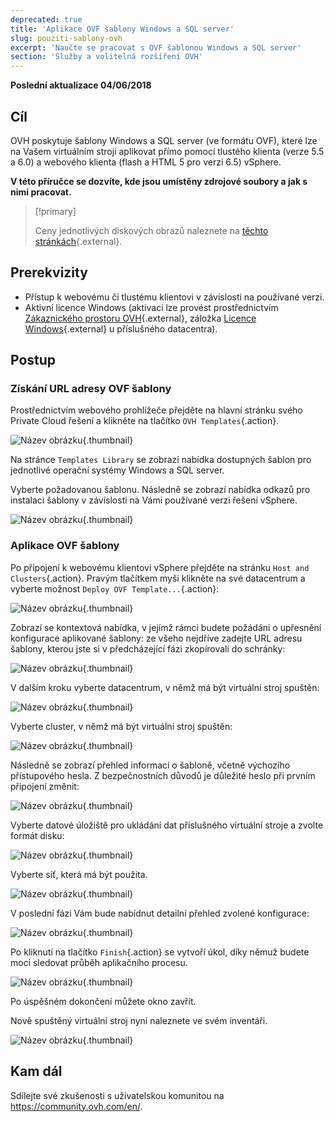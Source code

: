 ```yaml
---
deprecated: true
title: 'Aplikace OVF šablony Windows a SQL server'
slug: pouziti-sablony-ovh
excerpt: 'Naučte se pracovat s OVF šablonou Windows a SQL server'
section: 'Služby a volitelná rozšíření OVH'
---
```


**Poslední aktualizace 04/06/2018**

## Cíl

OVH poskytuje šablony Windows a SQL server (ve formátu OVF), které lze na Vašem virtuálním stroji aplikovat přímo pomocí tlustého klienta (verze 5.5 a 6.0) a webového klienta (flash a HTML 5 pro verzi 6.5) vSphere.

**V této příručce se dozvíte, kde jsou umístěny zdrojové soubory a jak s nimi pracovat.**

> [!primary]
> 
> Ceny jednotlivých diskových obrazů naleznete na [těchto stránkách](https://www.ovh.cz/private-cloud/moznosti/images-licences.xml){.external}.
>

## Prerekvizity

- Přístup k webovému či tlustému klientovi v závislosti na používané verzi.
- Aktivní licence Windows (aktivaci lze provést prostřednictvím [Zákaznického prostoru OVH](https://docs.ovh.com/gb/en/private-cloud/control-panel-ovh-private-cloud/#windows-licence){.external}, záložka [Licence Windows](https://www.ovh.com/auth/?action=gotomanager){.external} u příslušného datacentra). 


## Postup

### Získání URL adresy OVF šablony

Prostřednictvím webového prohlížeče přejděte na hlavní stránku svého Private Cloud řešení a klikněte na tlačítko `OVH Templates`{.action}.

![Název obrázku](images/gatewayssl.png){.thumbnail}

Na stránce `Templates Library` se zobrazí nabídka dostupných šablon pro jednotlivé operační systémy Windows a SQL server. 

Vyberte požadovanou šablonu. Následně se zobrazí nabídka odkazů pro instalaci šablony v závislosti na Vámi používané verzi řešení vSphere.

![Název obrázku](images/copylink.png){.thumbnail}


### Aplikace OVF šablony

Po připojení k webovému klientovi vSphere přejděte na stránku `Host and Clusters`{.action}. Pravým tlačítkem myši klikněte na své datacentrum a vyberte možnost `Deploy OVF Template...`{.action}:

![Název obrázku](images/selectdeploy.png){.thumbnail}

Zobrazí se kontextová nabídka, v jejímž rámci budete požádáni o upřesnění konfigurace aplikované šablony: ze všeho nejdříve zadejte URL adresu šablony, kterou jste si v předcházející fázi zkopírovali do schránky:

![Název obrázku](images/puturl.png){.thumbnail}

V dalším kroku vyberte datacentrum, v němž má být virtuální stroj spuštěn:

![Název obrázku](images/selectdatacenter.png){.thumbnail}

Vyberte cluster, v němž má být virtuální stroj spuštěn:

![Název obrázku](images/selectcluster.png){.thumbnail}

Následně se zobrazí přehled informací o šabloně, včetně výchozího přístupového hesla.
 Z bezpečnostních důvodů je důležité heslo při prvním připojení změnit:

![Název obrázku](images/detailstemplate.png){.thumbnail}

Vyberte datové úložiště pro ukládání dat příslušného virtuální stroje a zvolte formát disku:

![Název obrázku](images/selectdatastore.png){.thumbnail}

Vyberte síť, která má být použita.

![Název obrázku](images/selectnetwork.png){.thumbnail}

V poslední fázi Vám bude nabídnut detailní přehled zvolené konfigurace:

![Název obrázku](images/resume.png){.thumbnail}

Po kliknutí na tlačítko `Finish`{.action} se vytvoří úkol, díky němuž budete moci sledovat průběh aplikačního procesu.

![Název obrázku](images/startdeploy.png){.thumbnail}

Po úspěšném dokončení můžete okno zavřít.

Nově spuštěný virtuální stroj nyní naleznete ve svém inventáři.

![Název obrázku](images/inventory.png){.thumbnail}


## Kam dál

Sdílejte své zkušenosti s uživatelskou komunitou na <https://community.ovh.com/en/>.